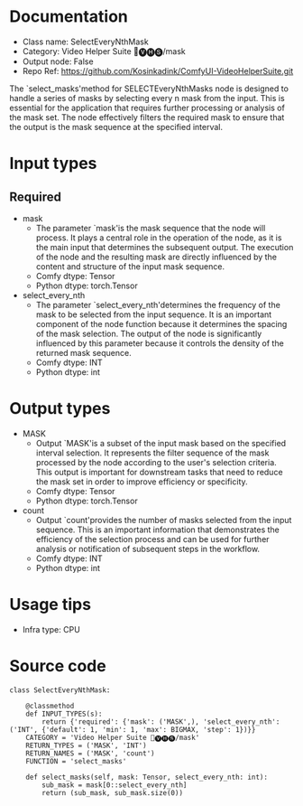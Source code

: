 # Documentation
- Class name: SelectEveryNthMask
- Category: Video Helper Suite 🎥🅥🅗🅢/mask
- Output node: False
- Repo Ref: https://github.com/Kosinkadink/ComfyUI-VideoHelperSuite.git

The `select_masks'method for SELECTEveryNthMasks node is designed to handle a series of masks by selecting every n mask from the input. This is essential for the application that requires further processing or analysis of the mask set. The node effectively filters the required mask to ensure that the output is the mask sequence at the specified interval.

# Input types
## Required
- mask
    - The parameter `mask'is the mask sequence that the node will process. It plays a central role in the operation of the node, as it is the main input that determines the subsequent output. The execution of the node and the resulting mask are directly influenced by the content and structure of the input mask sequence.
    - Comfy dtype: Tensor
    - Python dtype: torch.Tensor
- select_every_nth
    - The parameter `select_every_nth'determines the frequency of the mask to be selected from the input sequence. It is an important component of the node function because it determines the spacing of the mask selection. The output of the node is significantly influenced by this parameter because it controls the density of the returned mask sequence.
    - Comfy dtype: INT
    - Python dtype: int

# Output types
- MASK
    - Output `MASK'is a subset of the input mask based on the specified interval selection. It represents the filter sequence of the mask processed by the node according to the user's selection criteria. This output is important for downstream tasks that need to reduce the mask set in order to improve efficiency or specificity.
    - Comfy dtype: Tensor
    - Python dtype: torch.Tensor
- count
    - Output `count'provides the number of masks selected from the input sequence. This is an important information that demonstrates the efficiency of the selection process and can be used for further analysis or notification of subsequent steps in the workflow.
    - Comfy dtype: INT
    - Python dtype: int

# Usage tips
- Infra type: CPU

# Source code
```
class SelectEveryNthMask:

    @classmethod
    def INPUT_TYPES(s):
        return {'required': {'mask': ('MASK',), 'select_every_nth': ('INT', {'default': 1, 'min': 1, 'max': BIGMAX, 'step': 1})}}
    CATEGORY = 'Video Helper Suite 🎥🅥🅗🅢/mask'
    RETURN_TYPES = ('MASK', 'INT')
    RETURN_NAMES = ('MASK', 'count')
    FUNCTION = 'select_masks'

    def select_masks(self, mask: Tensor, select_every_nth: int):
        sub_mask = mask[0::select_every_nth]
        return (sub_mask, sub_mask.size(0))
```